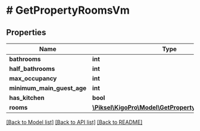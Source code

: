 # # GetPropertyRoomsVm

## Properties

Name | Type | Description | Notes
------------ | ------------- | ------------- | -------------
**bathrooms** | **int** |  | [optional]
**half_bathrooms** | **int** |  | [optional]
**max_occupancy** | **int** |  | [optional]
**minimum_main_guest_age** | **int** |  | [optional]
**has_kitchen** | **bool** |  | [optional]
**rooms** | [**\Piksel\KigoPro\Model\GetPropertyRoomsRoomDto[]**](GetPropertyRoomsRoomDto.md) |  | [optional]

[[Back to Model list]](../../README.md#models) [[Back to API list]](../../README.md#endpoints) [[Back to README]](../../README.md)
